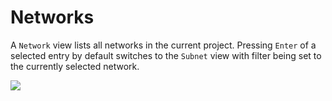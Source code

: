 # Networks

A `Network` view lists all networks in the current project. Pressing `Enter` of
a selected entry by default switches to the `Subnet` view with filter being set
to the currently selected network.

![](../images/tui/networks.png)
